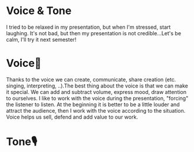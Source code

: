 # Voice & Tone
I tried to be relaxed in my presentation, but when I'm stressed, start laughing. It's not bad, but then my presentation is not credible...Let's be calm, I'll try it next semester!

# Voice🎤
Thanks to the voice we can create, communicate, share creation (etc. singing, interpreting, ..).The best thing about the voice is that we can make it special. We can add and subtract volume, express mood, draw attention to ourselves. I like to work with the voice during the presentation, "forcing" the listener to listen. At the beginning it is better to be a little louder and attract the audience, then I work with the voice according to the situation. Voice helps us sell, defend and add value to our work.

# Tone🎙

